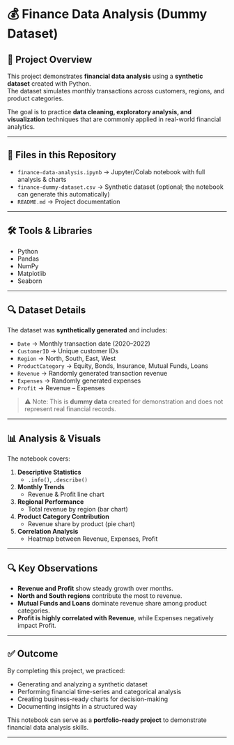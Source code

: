 # 💰 Finance Data Analysis (Dummy Dataset)

## 📌 Project Overview
This project demonstrates **financial data analysis** using a **synthetic dataset** created with Python.  
The dataset simulates monthly transactions across customers, regions, and product categories.  

The goal is to practice **data cleaning, exploratory analysis, and visualization** techniques that are commonly applied in real-world financial analytics.

---

## 📂 Files in this Repository
- `finance-data-analysis.ipynb` → Jupyter/Colab notebook with full analysis & charts  
- `finance-dummy-dataset.csv` → Synthetic dataset (optional; the notebook can generate this automatically)  
- `README.md` → Project documentation  

---

## 🛠 Tools & Libraries
- Python  
- Pandas  
- NumPy  
- Matplotlib  
- Seaborn  

---

## 🔍 Dataset Details
The dataset was **synthetically generated** and includes:
- `Date` → Monthly transaction date (2020–2022)  
- `CustomerID` → Unique customer IDs  
- `Region` → North, South, East, West  
- `ProductCategory` → Equity, Bonds, Insurance, Mutual Funds, Loans  
- `Revenue` → Randomly generated transaction revenue  
- `Expenses` → Randomly generated expenses  
- `Profit` → Revenue – Expenses  

> ⚠️ Note: This is **dummy data** created for demonstration and does not represent real financial records.  

---

## 📊 Analysis & Visuals
The notebook covers:
1. **Descriptive Statistics**  
   - `.info()`, `.describe()`  
2. **Monthly Trends**  
   - Revenue & Profit line chart  
3. **Regional Performance**  
   - Total revenue by region (bar chart)  
4. **Product Category Contribution**  
   - Revenue share by product (pie chart)  
5. **Correlation Analysis**  
   - Heatmap between Revenue, Expenses, Profit  

---

## 🔍 Key Observations
- **Revenue and Profit** show steady growth over months.  
- **North and South regions** contribute the most to revenue.  
- **Mutual Funds and Loans** dominate revenue share among product categories.  
- **Profit is highly correlated with Revenue**, while Expenses negatively impact Profit.  

---

## ✅ Outcome
By completing this project, we practiced:  
- Generating and analyzing a synthetic dataset  
- Performing financial time-series and categorical analysis  
- Creating business-ready charts for decision-making  
- Documenting insights in a structured way  

This notebook can serve as a **portfolio-ready project** to demonstrate financial data analysis skills.  

---
